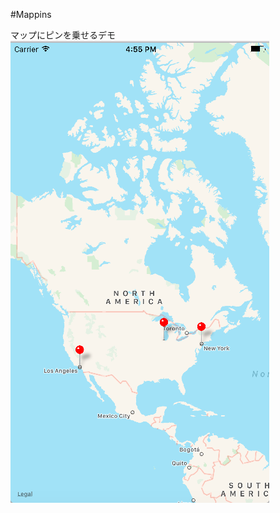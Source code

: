#Mappins

マップにピンを乗せるデモ
![mappin](https://github.com/Saayaman/ImageStorage/blob/master/MapkitPin.png)
